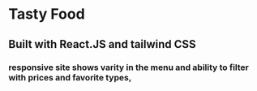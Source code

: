 

# Tasty Food

## Built with React.JS and tailwind CSS

### responsive site shows varity in the menu and ability to filter with prices and favorite types, 
